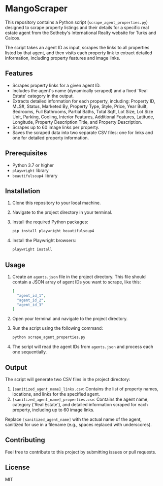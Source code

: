 # MangoScraper

This repository contains a Python script (`scrape_agent_properties.py`) designed to scrape property listings and their details for a specific real estate agent from the Sotheby's International Realty website for Turks and Caicos.

The script takes an agent ID as input, scrapes the links to all properties listed by that agent, and then visits each property link to extract detailed information, including property features and image links.

## Features

*   Scrapes property links for a given agent ID.
*   Includes the agent's name (dynamically scraped) and a fixed 'Real Estate' category in the output.
*   Extracts detailed information for each property, including: Property ID, MLS#, Status, Marketed By, Property Type, Style, Price, Year Built, Bedrooms, Full Bathrooms, Partial Baths, Total Sqft, Lot Size, Lot Size Unit, Parking, Cooling, Interior Features, Additional Features, Latitude, Longitude, Property Description Title, and Property Description.
*   Scrapes up to 60 image links per property.
*   Saves the scraped data into two separate CSV files: one for links and one for detailed property information.

## Prerequisites

*   Python 3.7 or higher
*   `playwright` library
*   `beautifulsoup4` library

## Installation

1.  Clone this repository to your local machine.
2.  Navigate to the project directory in your terminal.
3.  Install the required Python packages:

    ```bash
    pip install playwright beautifulsoup4
    ```

4.  Install the Playwright browsers:

    ```bash
    playwright install
    ```

## Usage

1.  Create an `agents.json` file in the project directory. This file should contain a JSON array of agent IDs you want to scrape, like this:

    ```json
    [
      "agent_id_1",
      "agent_id_2",
      "agent_id_3"
    ]
    ```

2.  Open your terminal and navigate to the project directory.
3.  Run the script using the following command:

    ```bash
    python scrape_agent_properties.py
    ```

4.  The script will read the agent IDs from `agents.json` and process each one sequentially.

## Output

The script will generate two CSV files in the project directory:

1.  `[sanitized_agent_name]_links.csv`: Contains the list of property names, locations, and links for the specified agent.
2.  `[sanitized_agent_name]_properties.csv`: Contains the agent name, category ('Real Estate'), and detailed information scraped for each property, including up to 60 image links.

Replace `[sanitized_agent_name]` with the actual name of the agent, sanitized for use in a filename (e.g., spaces replaced with underscores).

## Contributing

Feel free to contribute to this project by submitting issues or pull requests.

## License

MIT

